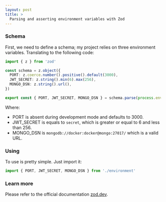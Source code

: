 ```yaml
---
layout: post
title: >
  Parsing and asserting environment variables with Zod
---
```


### Schema

First, we need to define a schema; my project relies on three environment variables. Translating to the following code:

```typescript
import { z } from 'zod'

const schema = z.object({
  PORT: z.coerce.number().positive().default(3000),
  JWT_SECRET: z.string().min(6).max(256),
  MONGO_DSN: z.string().url(),
})

export const { PORT, JWT_SECRET, MONGO_DSN } = schema.parse(process.env)
```

Where:

* PORT is absent during development mode and defaults to 3000.
* JWT_SECRET is equals to `secret`, which is greater or equal to 6 and less than 256.
* MONGO_DSN is `mongodb://docker:docker@mongo:27017/` which is a valid URL.

### Using

To use is pretty simple. Just import it:

```typescript
import { PORT, JWT_SECRET, MONGO_DSN } from './environment'
```

### Learn more

Please refer to the official documentation [zod.dev](https://zod.dev/).
